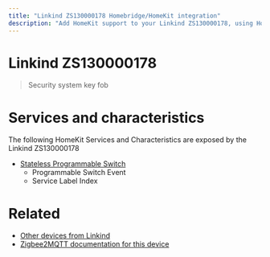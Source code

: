 ```yaml
---
title: "Linkind ZS130000178 Homebridge/HomeKit integration"
description: "Add HomeKit support to your Linkind ZS130000178, using Homebridge, Zigbee2MQTT and homebridge-z2m."
---
```

<!---
This file has been GENERATED using src/docgen/docgen.ts
DO NOT EDIT THIS FILE MANUALLY!
-->
# Linkind ZS130000178
> Security system key fob


# Services and characteristics
The following HomeKit Services and Characteristics are exposed by
the Linkind ZS130000178

* [Stateless Programmable Switch](../../action.md)
  * Programmable Switch Event
  * Service Label Index


# Related
* [Other devices from Linkind](../index.md#linkind)
* [Zigbee2MQTT documentation for this device](https://www.zigbee2mqtt.io/devices/ZS130000178.html)